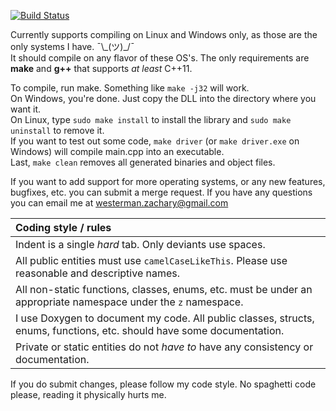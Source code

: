 [![Build Status](https://travis-ci.org/ZacharyWesterman/libzed.svg?branch=master)](https://travis-ci.org/ZacharyWesterman/libzed)

Currently supports compiling on Linux and Windows only, as those are the only systems I have. ¯\\\_(ツ)\_/¯<br>
It should compile on any flavor of these OS's. The only requirements are **make** and **g++** that supports *at least* C++11.

To compile, run make. Something like `make -j32` will work.<br>
On Windows, you're done. Just copy the DLL into the directory where you want it.<br>
On Linux, type `sudo make install` to install the library and `sudo make uninstall` to remove it.<br>
If you want to test out some code, `make driver` (or `make driver.exe` on Windows) will compile main.cpp into an executable.<br>
Last, `make clean` removes all generated binaries and object files.

If you want to add support for more operating systems, or any new features, bugfixes, etc. you can submit a merge request. If you have any questions you can email me at westerman.zachary@gmail.com

|Coding style / rules|
|:-----|
|Indent is a single *hard* tab. Only deviants use spaces.|
|All public entities must use `camelCaseLikeThis`. Please use reasonable and descriptive names.|
|All non-static functions, classes, enums, etc. must be under an appropriate namespace under the `z` namespace.|
|I use Doxygen to document my code. All public classes, structs, enums, functions, etc. should have some documentation.|
|Private or static entities do not *have to* have any consistency or documentation.|

If you do submit changes, please follow my code style. No spaghetti code please, reading it physically hurts me.
